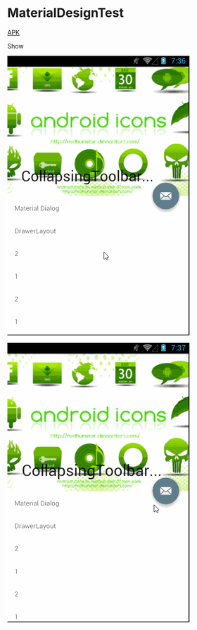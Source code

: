 # MaterialDesignTest

[APK](https://raw.githubusercontent.com/103style/MaterialDesignTest/master/APK/MaterialDesign.apk)

Show

![img](https://github.com/103style/MaterialDesignTest/blob/master/Gif/show.gif)

![img](https://github.com/103style/MaterialDesignTest/blob/master/Gif/show2.gif)
